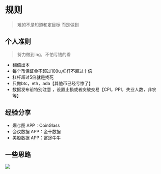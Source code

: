 # 规则
> 难的不是知道和定目标 而是做到

## 个人准则
> 努力做到ing，不怕亏钱的看

- 翻倍出本
- 每个币保证金不超过100u,杠杆不超过十倍
- 杠杆超过5倍就是找死
- 只做btc，eth，ada【其他币已经亏惨了】
- 数据发布前特别注意 ，设置止损或者突破交易【CPI，PPI，失业人数，非农等】

## 经验分享
- 爆仓图 APP：CoinGlass
- 会议数据 APP：金十数据
- 美股数据 APP：富途牛牛


## 一些思路
![](/imgs/web3/log-btc-short-alts.jpg)